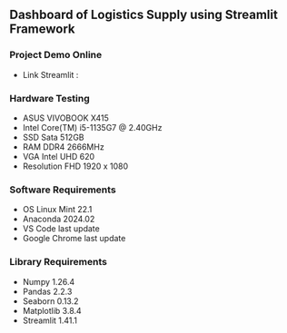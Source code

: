 ## Dashboard of Logistics Supply using Streamlit Framework

### Project Demo Online
- Link Streamlit :

### Hardware Testing
- ASUS VIVOBOOK X415
- Intel Core(TM) i5-1135G7 @ 2.40GHz
- SSD Sata 512GB
- RAM DDR4 2666MHz
- VGA Intel UHD 620
- Resolution FHD 1920 x 1080

### Software Requirements
- OS Linux Mint 22.1
- Anaconda 2024.02
- VS Code last update
- Google Chrome last update

### Library Requirements
- Numpy 1.26.4
- Pandas 2.2.3
- Seaborn 0.13.2
- Matplotlib 3.8.4
- Streamlit 1.41.1